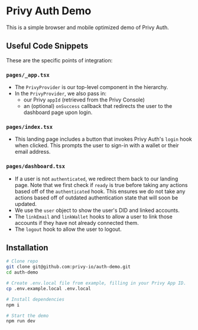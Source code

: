 # Privy Auth Demo

This is a simple browser and mobile optimized demo of Privy Auth.

## Useful Code Snippets

These are the specific points of integration:

### `pages/_app.tsx`

- The `PrivyProvider` is our top-level component in the hierarchy.
- In the `PrivyProvider`, we also pass in:
  - our Privy `appId` (retrieved from the Privy Console)
  - an (optional) `onSuccess` callback that redirects the user to the dashboard page upon login.

### `pages/index.tsx`

- This landing page includes a button that invokes Privy Auth's `login` hook when clicked. This prompts the user to sign-in with a wallet or their email address.

### `pages/dashboard.tsx`

- If a user is not `authenticated`, we redirect them back to our landing page. Note that we first check if `ready` is true before taking any actions based off of the `authenticated` hook. This ensures we do not take any actions based off of outdated authentication state that will soon be updated.
- We use the `user` object to show the user's DID and linked accounts.
- The `linkEmail` and `linkWallet` hooks to allow a user to link those accounts if they have not already connected them.
- The `logout` hook to allow the user to logout.

## Installation

```sh
# Clone repo
git clone git@github.com:privy-io/auth-demo.git
cd auth-demo

# Create .env.local file from example, filling in your Privy App ID.
cp .env.example.local .env.local

# Install dependencies
npm i

# Start the demo
npm run dev
```

